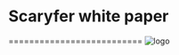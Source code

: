 # Scaryfer white paper
==========================
![logo](https://pbs.twimg.com/profile_images/1460329422645567493/aAATI3la_400x400.jpg)
